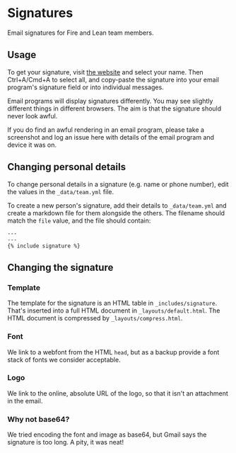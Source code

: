 # Signatures

Email signatures for Fire and Lean team members.

## Usage

To get your signature, visit [the website](https://fireandlion.github.io/signatures/) and select your name. Then Ctrl+A/Cmd+A to select all, and copy-paste the signature into your email program's signature field or into individual messages.

Email programs will display signatures differently. You may see slightly different things in different browsers. The aim is that the signature should never look awful.

If you do find an awful rendering in an email program, please take a screenshot and log an issue here with details of the email program and device it was on.

## Changing personal details

To change personal details in a signature (e.g. name or phone number), edit the values in the `_data/team.yml` file.

To create a new person's signature, add their details to `_data/team.yml` and create a markdown file for them alongside the others. The filename should match the `file` value, and the file should contain:

```
---
---
{% include signature %}
```

## Changing the signature

### Template

The template for the signature is an HTML table in `_includes/signature`. That's inserted into a full HTML document in `_layouts/default.html`. The HTML document is compressed by `_layouts/compress.html`.

### Font

We link to a webfont from the HTML `head`, but as a backup provide a font stack of fonts we consider acceptable.

### Logo

We link to the online, absolute URL of the logo, so that it isn't an attachment in the email.

### Why not base64?

We tried encoding the font and image as base64, but Gmail says the signature is too long. A pity, it was neat!
